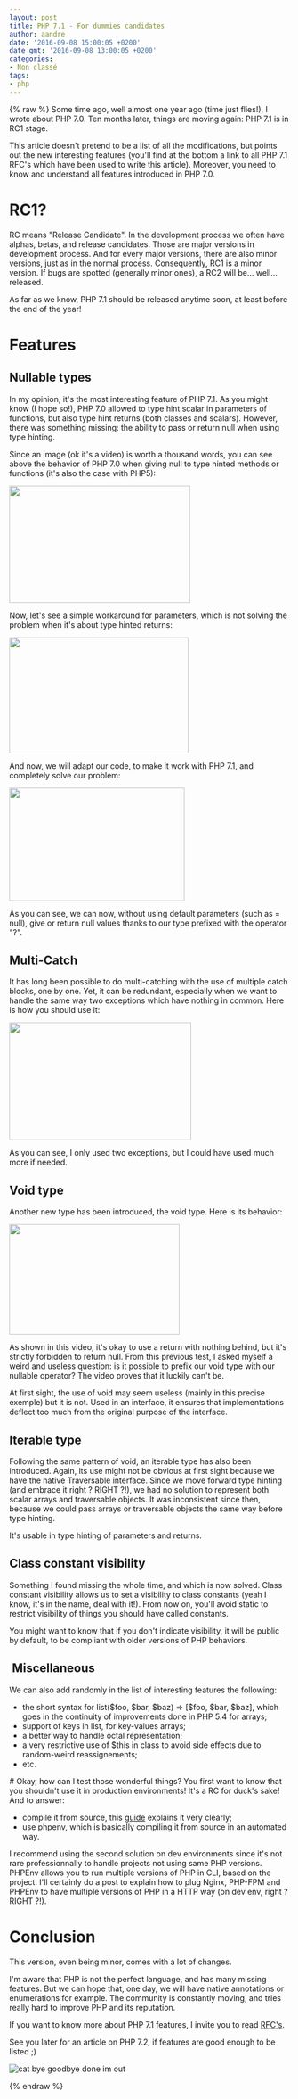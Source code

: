 ```yaml
---
layout: post
title: PHP 7.1 - For dummies candidates
author: aandre
date: '2016-09-08 15:00:05 +0200'
date_gmt: '2016-09-08 13:00:05 +0200'
categories:
- Non classé
tags:
- php
---
```

{% raw %}
Some time ago, well almost one year ago (time just flies!), I wrote about PHP 7.0. Ten months later, things are moving again: PHP 7.1 is in RC1 stage.

This article doesn't pretend to be a list of all the modifications, but points out the new interesting features (you'll find at the bottom a link to all PHP 7.1 RFC's which have been used to write this article). Moreover, you need to know and understand all features introduced in PHP 7.0.

# RC1?
RC means "Release Candidate". In the development process we often have alphas, betas, and release candidates. Those are major versions in development process. And for every major versions, there are also minor versions, just as in the normal process. Consequently, RC1 is a minor version. If bugs are spotted (generally minor ones), a RC2 will be... well... released.

As far as we know, PHP 7.1 should be released anytime soon, at least before the end of the year!

# Features
## Nullable types
In my opinion, it's the most interesting feature of PHP 7.1. As you might know (I hope so!), PHP 7.0 allowed to type hint scalar in parameters of functions, but also type hint returns (both classes and scalars). However, there was something missing: the ability to pass or return null when using type hinting.

Since an image (ok it's a video) is worth a thousand words, you can see above the behavior of PHP 7.0 when giving null to type hinted methods or functions (it's also the case with PHP5):

<a href="https://asciinema.org/a/84925" target="_blank"><img class="aligncenter" src="https://asciinema.org/a/84925.png" width="325" height="210" /></a>

Now, let's see a simple workaround for parameters, which is not solving the problem when it's about type hinted returns:

<a href="https://asciinema.org/a/84927" target="_blank"><img class="aligncenter" src="https://asciinema.org/a/84927.png" width="322" height="208" /></a>

And now, we will adapt our code, to make it work with PHP 7.1, and completely solve our problem:

<a href="https://asciinema.org/a/84926" target="_blank"><img class="aligncenter" src="https://asciinema.org/a/84926.png" width="315" height="203" /></a>

As you can see, we can now, without using default parameters (such as = null), give or return null values thanks to our type prefixed with the operator "?".

## Multi-Catch
It has long been possible to do multi-catching with the use of multiple catch blocks, one by one. Yet, it can be redundant, especially when we want to handle the same way two exceptions which have nothing in common. Here is how you should use it:

<a href="https://asciinema.org/a/84954" target="_blank"><img class="aligncenter" src="https://asciinema.org/a/84954.png" width="327" height="211" /></a>

As you can see, I only used two exceptions, but I could have used much more if needed.

## Void type
Another new type has been introduced, the void type. Here is its behavior:

<a href="https://asciinema.org/a/84952" target="_blank"><img class="aligncenter" src="https://asciinema.org/a/84952.png" width="306" height="198" /></a>

As shown in this video, it's okay to use a return with nothing behind, but it's strictly forbidden to return null. From this previous test, I asked myself a weird and useless question: is it possible to prefix our void type with our nullable operator? The video proves that it luckily can't be.

At first sight, the use of void may seem useless (mainly in this precise exemple) but it is not. Used in an interface, it ensures that implementations deflect too much from the original purpose of the interface.

## Iterable type
Following the same pattern of void, an iterable type has also been introduced. Again, its use might not be obvious at first sight because we have the native Traversable interface. Since we move forward type hinting (and embrace it right ? RIGHT ?!), we had no solution to represent both scalar arrays and traversable objects. It was inconsistent since then, because we could pass arrays or traversable objects the same way before type hinting.

It's usable in type hinting of parameters and returns.

## Class constant visibility
Something I found missing the whole time, and which is now solved. Class constant visibility allows us to set a visibility to class constants (yeah I know, it's in the name, deal with it!). From now on, you'll avoid static to restrict visibility of things you should have called constants.

You might want to know that if you don't indicate visibility, it will be public by default, to be compliant with older versions of PHP behaviors.

##  Miscellaneous
We can also add randomly in the list of interesting features the following:

<ul>
<li>the short syntax for list($foo, $bar, $baz) =&gt; [$foo, $bar, $baz], which goes in the continuity of improvements done in PHP 5.4 for arrays;</li>
<li>support of keys in list, for key-values arrays;</li>
<li>a better way to handle octal representation;</li>
<li>a very restrictive use of $this in class to avoid side effects due to random-weird reassignements;</li>
<li>etc.</li>
</ul>
# Okay, how can I test those wonderful things?
You first want to know that you shouldn't use it in production environments! It's a RC for duck's sake! And to answer:

<ul>
<li>compile it from source, this <a href="http://php.net/manual/fr/install.windows.building.php">guide</a> explains it very clearly;</li>
<li>use phpenv, which is basically compiling it from source in an automated way.</li>
</ul>
I recommend using the second solution on dev environments since it's not rare professionnally to handle projects not using same PHP versions. PHPEnv allows you to run multiple versions of PHP in CLI, based on the project. I'll certainly do a post to explain how to plug Nginx, PHP-FPM and PHPEnv to have multiple versions of PHP in a HTTP way (on dev env, right ? RIGHT ?!).

# Conclusion
This version, even being minor, comes with a lot of changes.

I'm aware that PHP is not the perfect language, and has many missing features. But we can hope that, one day, we will have native annotations or enumerations for example. The community is constantly moving, and tries really hard to improve PHP and its reputation.

If you want to know more about PHP 7.1 features, I invite you to read <a href="https://wiki.php.net/rfc#php_71">RFC's</a>.

See you later for an article on PHP 7.2, if features are good enough to be listed ;)

<img class="aligncenter" src="https://media.giphy.com/media/iPiUxztIL4Sl2/giphy.gif" alt="cat bye goodbye done im out" />

{% endraw %}
